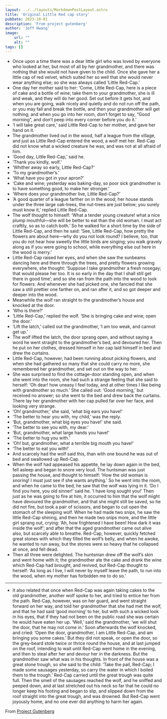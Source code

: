 ```yaml
---
layout: ../../layouts/MarkdownPostLayout.astro
title: 'Original Little Red cap story'
pubDate: 2023-10-01
description: 'From project gutenberg'
author: 'Jeff Hwang'
image:
    url: ""
    alt: ""
tags: []
---
```


* Once upon a time there was a dear little girl who was loved by everyone who looked at her, but most of all by her grandmother, and there was nothing that she would not have given to the child. Once she gave her a little cap of red velvet, which suited her so well that she would never wear anything else; so she was always called ‘Little Red-Cap.’
* One day her mother said to her: ‘Come, Little Red-Cap, here is a piece of cake and a bottle of wine; take them to your grandmother, she is ill and weak, and they will do her good. Set out before it gets hot, and when you are going, walk nicely and quietly and do not run off the path, or you may fall and break the bottle, and then your grandmother will get nothing; and when you go into her room, don’t forget to say, “Good morning”, and don’t peep into every corner before you do it.’
* ‘I will take great care,’ said Little Red-Cap to her mother, and gave her hand on it.
* The grandmother lived out in the wood, half a league from the village, and just as Little Red-Cap entered the wood, a wolf met her. Red-Cap did not know what a wicked creature he was, and was not at all afraid of him.
* ‘Good day, Little Red-Cap,’ said he.
* ‘Thank you kindly, wolf.’
* ‘Whither away so early, Little Red-Cap?’
* ‘To my grandmother’s.’
* ‘What have you got in your apron?’
* ‘Cake and wine; yesterday was baking-day, so poor sick grandmother is to have something good, to make her stronger.’
* ‘Where does your grandmother live, Little Red-Cap?’
* ‘A good quarter of a league farther on in the wood; her house stands under the three large oak-trees, the nut-trees are just below; you surely must know it,’ replied Little Red-Cap.
* The wolf thought to himself: ‘What a tender young creature! what a nice plump mouthful—she will be better to eat than the old woman. I must act craftily, so as to catch both.’ So he walked for a short time by the side of Little Red-Cap, and then he said: ‘See, Little Red-Cap, how pretty the flowers are about here—why do you not look round? I believe, too, that you do not hear how sweetly the little birds are singing; you walk gravely along as if you were going to school, while everything else out here in the wood is merry.’
* Little Red-Cap raised her eyes, and when she saw the sunbeams dancing here and there through the trees, and pretty flowers growing everywhere, she thought: ‘Suppose I take grandmother a fresh nosegay; that would please her too. It is so early in the day that I shall still get there in good time’; and so she ran from the path into the wood to look for flowers. And whenever she had picked one, she fancied that she saw a still prettier one farther on, and ran after it, and so got deeper and deeper into the wood.
* Meanwhile the wolf ran straight to the grandmother’s house and knocked at the door.
* ‘Who is there?’
* ‘Little Red-Cap,’ replied the wolf. ‘She is bringing cake and wine; open the door.’
* ‘Lift the latch,’ called out the grandmother, ‘I am too weak, and cannot get up.’
* The wolf lifted the latch, the door sprang open, and without saying a word he went straight to the grandmother’s bed, and devoured her. Then he put on her clothes, dressed himself in her cap laid himself in bed and drew the curtains.
* Little Red-Cap, however, had been running about picking flowers, and when she had gathered so many that she could carry no more, she remembered her grandmother, and set out on the way to her.
* She was surprised to find the cottage-door standing open, and when she went into the room, she had such a strange feeling that she said to herself: ‘Oh dear! how uneasy I feel today, and at other times I like being with grandmother so much.’ She called out: ‘Good morning,’ but received no answer; so she went to the bed and drew back the curtains. There lay her grandmother with her cap pulled far over her face, and looking very strange.
* ‘Oh! grandmother,’ she said, ‘what big ears you have!’
* ‘The better to hear you with, my child,’ was the reply.
* ‘But, grandmother, what big eyes you have!’ she said.
* ‘The better to see you with, my dear.’
* ‘But, grandmother, what large hands you have!’
* ‘The better to hug you with.’
* ‘Oh! but, grandmother, what a terrible big mouth you have!’
* ‘The better to eat you with!’
* And scarcely had the wolf said this, than with one bound he was out of bed and swallowed up Red-Cap.
* When the wolf had appeased his appetite, he lay down again in the bed, fell asleep and began to snore very loud. The huntsman was just passing the house, and thought to himself: ‘How the old woman is snoring! I must just see if she wants anything.’ So he went into the room, and when he came to the bed, he saw that the wolf was lying in it. ‘Do I find you here, you old sinner!’ said he. ‘I have long sought you!’ Then just as he was going to fire at him, it occurred to him that the wolf might have devoured the grandmother, and that she might still be saved, so he did not fire, but took a pair of scissors, and began to cut open the stomach of the sleeping wolf. When he had made two snips, he saw the little Red-Cap shining, and then he made two snips more, and the little girl sprang out, crying: ‘Ah, how frightened I have been! How dark it was inside the wolf’; and after that the aged grandmother came out alive also, but scarcely able to breathe. Red-Cap, however, quickly fetched great stones with which they filled the wolf’s belly, and when he awoke, he wanted to run away, but the stones were so heavy that he collapsed at once, and fell dead.
* Then all three were delighted. The huntsman drew off the wolf’s skin and went home with it; the grandmother ate the cake and drank the wine which Red-Cap had brought, and revived, but Red-Cap thought to herself: ‘As long as I live, I will never by myself leave the path, to run into the wood, when my mother has forbidden me to do so.’

***

* It also related that once when Red-Cap was again taking cakes to the old grandmother, another wolf spoke to her, and tried to entice her from the path. Red-Cap, however, was on her guard, and went straight forward on her way, and told her grandmother that she had met the wolf, and that he had said ‘good morning’ to her, but with such a wicked look in his eyes, that if they had not been on the public road she was certain he would have eaten her up. ‘Well,’ said the grandmother, ‘we will shut the door, that he may not come in.’ Soon afterwards the wolf knocked, and cried: ‘Open the door, grandmother, I am Little Red-Cap, and am bringing you some cakes.’ But they did not speak, or open the door, so the grey-beard stole twice or thrice round the house, and at last jumped on the roof, intending to wait until Red-Cap went home in the evening, and then to steal after her and devour her in the darkness. But the grandmother saw what was in his thoughts. In front of the house was a great stone trough, so she said to the child: ‘Take the pail, Red-Cap; I made some sausages yesterday, so carry the water in which I boiled them to the trough.’ Red-Cap carried until the great trough was quite full. Then the smell of the sausages reached the wolf, and he sniffed and peeped down, and at last stretched out his neck so far that he could no longer keep his footing and began to slip, and slipped down from the roof straight into the great trough, and was drowned. But Red-Cap went joyously home, and no one ever did anything to harm her again.

From [Project Gutenberg](https://www.gutenberg.org/files/2591/2591-h/2591-h.htm#link2H_4_0023)
